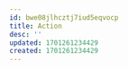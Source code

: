 ```yaml
---
id: bwe08jlhcztj7iud5eqvocp
title: Action
desc: ''
updated: 1701261234429
created: 1701261234429
---
```

